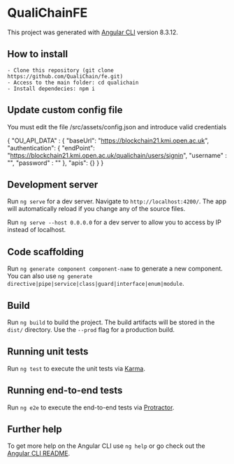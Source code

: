 # QualiChainFE

This project was generated with [Angular CLI](https://github.com/angular/angular-cli) version 8.3.12.

## How to install
    - Clone this repository (git clone https://github.com/QualiChain/fe.git)
    - Access to the main folder: cd qualichain
    - Install dependecies: npm i

## Update custom config file

You must edit the file /src/assets/config.json and introduce valid credentials

{
    "OU_API_DATA" : {
        "baseUrl": "https://blockchain21.kmi.open.ac.uk",
        "authentication": {
            "endPoint": "https://blockchain21.kmi.open.ac.uk/qualichain/users/signin",
            "username" : "<username>", 
            "password" : "<password>"
        },
        "apis": {}
    }
}

## Development server

Run `ng serve` for a dev server. Navigate to `http://localhost:4200/`. The app will automatically reload if you change any of the source files.

Run `ng serve --host 0.0.0.0` for a dev server to allow you to access by IP instead of localhost.

## Code scaffolding

Run `ng generate component component-name` to generate a new component. You can also use `ng generate directive|pipe|service|class|guard|interface|enum|module`.

## Build

Run `ng build` to build the project. The build artifacts will be stored in the `dist/` directory. Use the `--prod` flag for a production build.

## Running unit tests

Run `ng test` to execute the unit tests via [Karma](https://karma-runner.github.io).

## Running end-to-end tests

Run `ng e2e` to execute the end-to-end tests via [Protractor](http://www.protractortest.org/).

## Further help

To get more help on the Angular CLI use `ng help` or go check out the [Angular CLI README](https://github.com/angular/angular-cli/blob/master/README.md).
